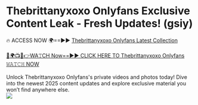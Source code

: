 # Thebrittanyxoxo Onlyfans Exclusive Content Leak - Fresh Updates! (gsiy)

🔥 ACCESS NOW 🌍==►► <a href="https://tinyurl.com/kvy9nzfs" rel="nofollow">Thebrittanyxoxo Onlyfans Latest Collection</a>
<br><br>
[🔴🌍📺📱👉WA𝚃CH Now==►► CLICK HERE TO Thebrittanyxoxo Onlyfans 𝚆𝙰𝚃𝙲𝙷 NOW](https://tinyurl.com/kvy9nzfs)
<br><br>
Unlock Thebrittanyxoxo Onlyfans's private videos and photos today! Dive into the newest 2025 content updates and explore exclusive material you won’t find anywhere else.
<br>
<a href="https://tinyurl.com/kvy9nzfs" rel="nofollow" data-target="animated-image.originalLink"><img src="https://camo.githubusercontent.com/8a4f000d20f83aca3bf7ec5f350d767afa0574a8a352519fd8cfa583a6f93a33/68747470733a2f2f692e696d6775722e636f6d2f644a486b345a712e676966" data-canonical-src="https://i.imgur.com/dJHk4Zq.gif" style="max-width: 100%; display: inline-block;" data-target="animated-image.originalImage"></a>
<br>
